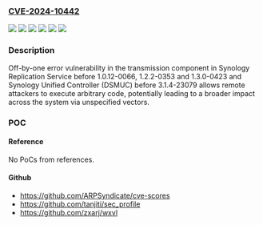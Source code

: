 ### [CVE-2024-10442](https://cve.mitre.org/cgi-bin/cvename.cgi?name=CVE-2024-10442)
![](https://img.shields.io/static/v1?label=Product&message=Replication%20Service&color=blue)
![](https://img.shields.io/static/v1?label=Product&message=Unified%20Controller%20(DSMUC)&color=blue)
![](https://img.shields.io/static/v1?label=Version&message=&color=brightgreen)
![](https://img.shields.io/static/v1?label=Version&message=*%20&color=brightgreen)
![](https://img.shields.io/static/v1?label=Version&message=3.1%20&color=brightgreen)
![](https://img.shields.io/static/v1?label=Vulnerability&message=Off-by-one%20Error&color=brightgreen)

### Description

Off-by-one error vulnerability in the transmission component in Synology Replication Service before 1.0.12-0066, 1.2.2-0353 and 1.3.0-0423 and Synology Unified Controller (DSMUC) before 3.1.4-23079 allows remote attackers to execute arbitrary code, potentially leading to a broader impact across the system via unspecified vectors.

### POC

#### Reference
No PoCs from references.

#### Github
- https://github.com/ARPSyndicate/cve-scores
- https://github.com/tanjiti/sec_profile
- https://github.com/zxarj/wxvl

